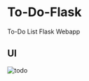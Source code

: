 # To-Do-Flask
To-Do List Flask Webapp 

## UI
![todo](https://user-images.githubusercontent.com/72243918/204215400-33720d2e-5c43-4652-a9e4-d726d67ac82b.png)

